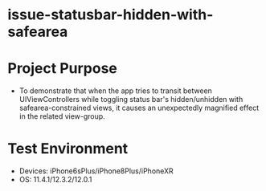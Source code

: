 # issue-statusbar-hidden-with-safearea
# Project Purpose
  * To demonstrate that when the app tries to transit between UIViewControllers while toggling status bar's hidden/unhidden with safearea-constrained views, it causes an unexpectedly magnified effect in the related view-group.
  
# Test Environment
  * Devices: iPhone6sPlus/iPhone8Plus/iPhoneXR
  * OS: 11.4.1/12.3.2/12.0.1
